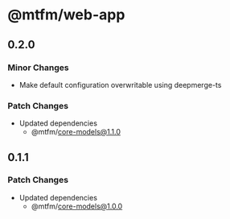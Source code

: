# @mtfm/web-app

## 0.2.0

### Minor Changes

- Make default configuration overwritable using deepmerge-ts

### Patch Changes

- Updated dependencies
  - @mtfm/core-models@1.1.0

## 0.1.1

### Patch Changes

- Updated dependencies
  - @mtfm/core-models@1.0.0
